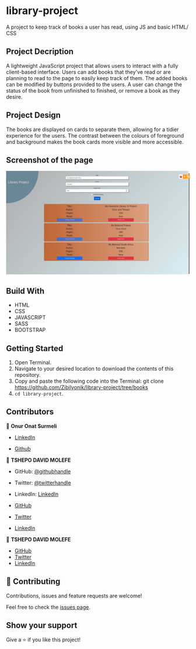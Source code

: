 # library-project
A project to keep track of books a user has read, using JS and basic HTML/ CSS




## Project Decription
A lightweight JavaScript project that allows users to interact with a fully client-based interface.
Users can add books that they've read or are planning to read to the page to easily keep track of them.
The added books can be modified by buttons provided to the users. A user can change the status of the book from unfinished to finished, or remove a book as they desire.


## Project Design
The books are displayed on cards to separate them, allowing for a tidier experience for the users.
The contrast between the colours of foreground and background makes the book cards more visible and more accessible.


## Screenshot of the page
![Screenshot Profile Page](./assets/librarypage.png)


## Build With

- HTML
- CSS
- JAVASCRIPT
- SASS
- BOOTSTRAP


## Getting Started

1. Open Terminal.
2. Navigate to your desired location to download the contents of this repository.
3. Copy and paste the following code into the Terminal: git clone https://github.com/Zibilyonik/library-project/tree/books
4. ```cd library-project```.


## Contributors

👤 **Onur Onat Surmeli**

* [LinkedIn](https://www.linkedin.com/in/onur-onat-surmeli-1143ab181/)

* [Github](https://github.com/Zibilyonik)

👤 **TSHEPO DAVID MOLEFE**

- GitHub: [@githubhandle](https://github.com/TSHEPO-CLOUD)
- Twitter: [@twitterhandle](https://twitter.com/tshepomolefem)
- LinkedIn: [LinkedIn](https://www.linkedin.com/in/tshepo-molefe-8153313b)

- [GitHub](https://github.com/Zibilyonik)
- [Twitter](https://twitter.com/OnurSurmeli2)
- [LinkedIn](https://www.linkedin.com/in/onuronatsurmeli/)

👤 **TSHEPO DAVID MOLEFE**

- [GitHub](https://github.com/TSHEPO-CLOUD)
- [Twitter](https://twitter.com/tshepomolefem)
- [LinkedIn](https://www.linkedin.com/in/tshepo-molefe-8153313b)

## 🤝 Contributing

Contributions, issues and feature requests are welcome!

Feel free to check the [issues page](issues/).

## Show your support

Give a ⭐️ if you like this project!

